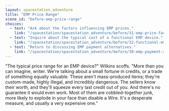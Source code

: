 ```yaml
---
layout: spacestation_adventure
title: "EMP Price Range"
scene_id: "before-emp-price-range"
choices:
  - text: "Ask about the factors influencing EMP prices."
    link: "/spacestation/spacestation_adventure/before/31-emp-price-factors"
  - text: "Inquire about the typical cost of a functional EMP device."
    link: "/spacestation/spacestation_adventure/before/32-functional-emp-cost"
  - text: "Return to discussing EMP payment alternatives."
    link: "/spacestation/spacestation_adventure/before/30-emp-payment-alternatives"
---
```


"The typical price range for an EMP device?" Wilkins scoffs. "More than you can imagine, writer. We're talking about a small fortune in credits, or a trade of something equally valuable. These aren't mass-produced items; they're custom-made, highly illegal, and incredibly dangerous. The sellers know their worth, and they'll squeeze every last credit out of you. And there's no guarantee it would even work. Most of them are cobbled-together junk, more likely to explode in your face than disable a Wire. It's a desperate measure, and usually a very expensive one."
